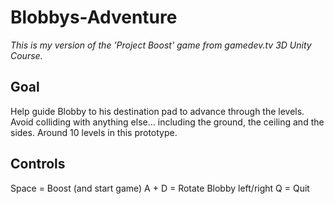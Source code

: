 # Blobbys-Adventure

<em>This is my version of the 'Project Boost' game from gamedev.tv 3D Unity Course.</em>

## Goal
Help guide Blobby to his destination pad to advance through the levels. Avoid colliding with anything else… including the ground, the ceiling and the sides. Around 10 levels in this prototype.

## Controls
Space = Boost (and start game)
A + D = Rotate Blobby left/right
Q = Quit

